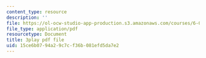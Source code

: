 ```yaml
---
content_type: resource
description: ''
file: https://ol-ocw-studio-app-production.s3.amazonaws.com/courses/6-00-introduction-to-computer-science-and-programming-fall-2008/15ce6b0794a29c7cf36b081efd5da7e2_2q--tAPkVXI.pdf
file_type: application/pdf
resourcetype: Document
title: 3play pdf file
uid: 15ce6b07-94a2-9c7c-f36b-081efd5da7e2
---
```

